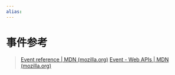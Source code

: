 ```yaml
---
alias:
---
```


# 事件参考
>[Event reference | MDN (mozilla.org)](https://developer.mozilla.org/en-US/docs/Web/Events)
>[Event - Web APIs | MDN (mozilla.org)](https://developer.mozilla.org/en-US/docs/Web/API/Event)



